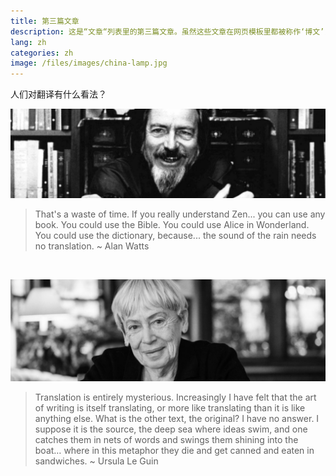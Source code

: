 ```yaml
---
title: 第三篇文章
description: 这是“文章“列表里的第三篇文章。虽然这些文章在网页模板里都被称作‘博文’，你不一定要规律地发表博文，而是可以利用这个位置编辑Portfolio，展示某领域的翻译实例，还可以加上几句评论。
lang: zh
categories: zh
image: /files/images/china-lamp.jpg
---
```


人们对翻译有什么看法？

![Alan Watts](../../files/images/alan-watts.jpg)

> That's a waste of time. If you really understand Zen... you can use any book. You could use the Bible. You could use Alice in Wonderland. You could use the dictionary, because... the sound of the rain needs no translation. ~ Alan Watts

<br>

![Alan Watts](../../files/images/ursula-k-le-guin.jpg)
> Translation is entirely mysterious. Increasingly I have felt that the art of writing is itself translating, or more like translating than it is like anything else. What is the other text, the original? I have no answer. I suppose it is the source, the deep sea where ideas swim, and one catches them in nets of words and swings them shining into the boat… where in this metaphor they die and get canned and eaten in sandwiches. ~ Ursula Le Guin

